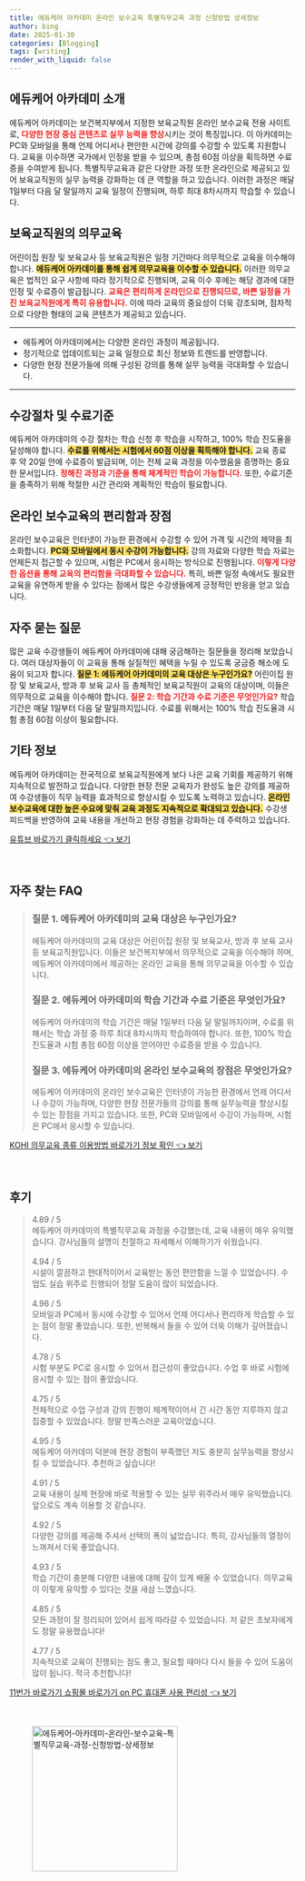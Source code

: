 ```yaml
---
title: 에듀케어 아카데미 온라인 보수교육 특별직무교육 과정 신청방법 상세정보
author: bing
date: 2025-01-30
categories: [Blogging]
tags: [writing]
render_with_liquid: false
---
```



<h2 id='에듀케어_아카데미_소개'>에듀케어 아카데미 소개</h2>

<p>에듀케어 아카데미는 보건복지부에서 지정한 보육교직원 온라인 보수교육 전용 사이트로, <b><span style="color: #ee2323;">다양한 현장 중심 콘텐츠로 실무 능력을 향상</span></b>시키는 것이 특징입니다. 이 아카데미는 PC와 모바일을 통해 언제 어디서나 편안한 시간에 강의를 수강할 수 있도록 지원합니다. 교육을 이수하면 국가에서 인정을 받을 수 있으며, 총점 60점 이상을 획득하면 수료증을 수여받게 됩니다. 특별직무교육과 같은 다양한 과정 또한 온라인으로 제공되고 있어 보육교직원의 실무 능력을 강화하는 데 큰 역할을 하고 있습니다. 이러한 과정은 매달 1일부터 다음 달 말일까지 교육 일정이 진행되며, 하루 최대 8차시까지 학습할 수 있습니다.</p>

<h2 id='의무교육'>보육교직원의 의무교육</h2>

<p>어린이집 원장 및 보육교사 등 보육교직원은 일정 기간마다 의무적으로 교육을 이수해야 합니다. <b><span style="background-color: #ffe066;">에듀케어 아카데미를 통해 쉽게 의무교육을 이수할 수 있습니다.</span></b> 이러한 의무교육은 법적인 요구 사항에 따라 정기적으로 진행되며, 교육 이수 후에는 해당 경과에 대한 인정 및 수료증이 발급됩니다. <b><span style="color: #ee2323;">교육은 편리하게 온라인으로 진행되므로, 바쁜 일정을 가진 보육교직원에게 특히 유용합니다.</span></b> 이에 따라 교육의 중요성이 더욱 강조되며, 점차적으로 다양한 형태의 교육 콘텐츠가 제공되고 있습니다.</p>

<hr />

<ul>
    <li>에듀케어 아카데미에서는 다양한 온라인 과정이 제공됩니다.</li>
    <li>정기적으로 업데이트되는 교육 일정으로 최신 정보와 트렌드를 반영합니다.</li>
    <li>다양한 현장 전문가들에 의해 구성된 강의를 통해 실무 능력을 극대화할 수 있습니다.</li>
</ul>

<hr />

<h2 id='수강절차_및_수료기준'>수강절차 및 수료기준</h2>

<p>에듀케어 아카데미의 수강 절차는 학습 신청 후 학습을 시작하고, 100% 학습 진도율을 달성해야 합니다. <b><span style="background-color: #ffe066;">수료를 위해서는 시험에서 60점 이상을 획득해야 합니다.</span></b> 교육 종료 후 약 20일 안에 수료증이 발급되며, 이는 전체 교육 과정을 이수했음을 증명하는 중요한 문서입니다. <b><span style="color: #ee2323;">정해진 과정과 기준을 통해 체계적인 학습이 가능합니다.</span></b> 또한, 수료기준을 충족하기 위해 적절한 시간 관리와 계획적인 학습이 필요합니다.</p>

<h2 id='온라인_보수교육의_편리함과_장점'>온라인 보수교육의 편리함과 장점</h2>

<p>온라인 보수교육은 인터넷이 가능한 환경에서 수강할 수 있어 가격 및 시간의 제약을 최소화합니다. <b><span style="background-color: #ffe066;">PC와 모바일에서 동시 수강이 가능합니다.</span></b> 강의 자료와 다양한 학습 자료는 언제든지 접근할 수 있으며, 시험은 PC에서 응시하는 방식으로 진행됩니다. <b><span style="color: #ee2323;">이렇게 다양한 옵션을 통해 교육의 편리함을 극대화할 수 있습니다.</span></b> 특히, 바쁜 일정 속에서도 필요한 교육을 유연하게 받을 수 있다는 점에서 많은 수강생들에게 긍정적인 반응을 얻고 있습니다.</p>

<h2 id='자주_묻는_질문'>자주 묻는 질문</h2>

<p>많은 교육 수강생들이 에듀케어 아카데미에 대해 궁금해하는 질문들을 정리해 보았습니다. 여러 대상자들이 이 교육을 통해 실질적인 혜택을 누릴 수 있도록 궁금증 해소에 도움이 되고자 합니다. <b><span style="background-color: #ffe066;">질문 1: 에듀케어 아카데미의 교육 대상은 누구인가요?</span></b> 어린이집 원장 및 보육교사, 방과 후 보육 교사 등 총체적인 보육교직원이 교육의 대상이며, 이들은 의무적으로 교육을 이수해야 합니다. <b><span style="color: #ee2323;">질문 2: 학습 기간과 수료 기준은 무엇인가요?</span></b> 학습 기간은 매달 1일부터 다음 달 말일까지입니다. 수료를 위해서는 100% 학습 진도율과 시험 총점 60점 이상이 필요합니다.</p>

<h2 id='기타_정보'>기타 정보</h2>

<p>에듀케어 아카데미는 전국적으로 보육교직원에게 보다 나은 교육 기회를 제공하기 위해 지속적으로 발전하고 있습니다. 다양한 현장 전문 교육자가 완성도 높은 강의를 제공하여 수강생들이 직무 능력을 효과적으로 향상시킬 수 있도록 노력하고 있습니다. <b><span style="background-color: #ffe066;">온라인 보수교육에 대한 높은 수요에 맞춰 교육 과정도 지속적으로 확대되고 있습니다.</span></b> 수강생 피드백을 반영하여 교육 내용을 개선하고 현장 경험을 강화하는 데 주력하고 있습니다.</p>


<p><a class="click-button" title="유튜브 바로가기 클릭하세요" href="https://purplelist.github.io/posts/%EC%9C%A0%ED%8A%9C%EB%B8%8C-%EB%B0%94%EB%A1%9C%EA%B0%80%EA%B8%B0-%ED%81%B4%EB%A6%AD%ED%95%98%EC%84%B8%EC%9A%94/" rel="dofollow">유튜브 바로가기 클릭하세요 👈 보기</a></p><br>
<h2 id='자주_찾는_FAQ'>자주 찾는 FAQ</h2>
<div itemscope="" itemtype="https://schema.org/FAQPage"> 
<blockquote> 
<div itemscope="" itemprop="mainEntity" itemtype="https://schema.org/Question"> 
<h3 itemprop="name">질문 1. 에듀케어 아카데미의 교육 대상은 누구인가요?</h3> 
<div itemscope="" itemprop="acceptedAnswer" itemtype="https://schema.org/Answer"> 
<span itemprop="text"> 
<p>에듀케어 아카데미의 교육 대상은 어린이집 원장 및 보육교사, 방과 후 보육 교사 등 보육교직원입니다. 이들은 보건복지부에서 의무적으로 교육을 이수해야 하며, 에듀케어 아카데미에서 제공하는 온라인 교육을 통해 의무교육을 이수할 수 있습니다.</p> 
</span> 
</div> 
</div> 

<div itemscope="" itemprop="mainEntity" itemtype="https://schema.org/Question"> 
<h3 itemprop="name">질문 2. 에듀케어 아카데미의 학습 기간과 수료 기준은 무엇인가요?</h3> 
<div itemscope="" itemprop="acceptedAnswer" itemtype="https://schema.org/Answer"> 
<span itemprop="text"> 
<p>에듀케어 아카데미의 학습 기간은 매달 1일부터 다음 달 말일까지이며, 수료를 위해서는 학습 과정 중 하루 최대 8차시까지 학습하여야 합니다. 또한, 100% 학습 진도율과 시험 총점 60점 이상을 얻어야만 수료증을 받을 수 있습니다.</p> 
</span> 
</div> 
</div> 

<div itemscope="" itemprop="mainEntity" itemtype="https://schema.org/Question"> 
<h3 itemprop="name">질문 3. 에듀케어 아카데미의 온라인 보수교육의 장점은 무엇인가요?</h3> 
<div itemscope="" itemprop="acceptedAnswer" itemtype="https://schema.org/Answer"> 
<span itemprop="text"> 
<p>에듀케어 아카데미의 온라인 보수교육은 인터넷이 가능한 환경에서 언제 어디서나 수강이 가능하며, 다양한 현장 전문가들의 강의를 통해 실무능력을 향상시킬 수 있는 장점을 가지고 있습니다. 또한, PC와 모바일에서 수강이 가능하며, 시험은 PC에서 응시할 수 있습니다.</p> 
</span> 
</div> 
</div> 
</blockquote> 
</div>
<p><a class="click-button" title="KOHI 의무교육 종류 이용방법 바로가기 정보 확인" href="https://purplelist.github.io/posts/KOHI-%EC%9D%98%EB%AC%B4%EA%B5%90%EC%9C%A1-%EC%A2%85%EB%A5%98-%EC%9D%B4%EC%9A%A9%EB%B0%A9%EB%B2%95-%EB%B0%94%EB%A1%9C%EA%B0%80%EA%B8%B0-%EC%A0%95%EB%B3%B4-%ED%99%95%EC%9D%B8/" rel="dofollow">KOHI 의무교육 종류 이용방법 바로가기 정보 확인 👈 보기</a></p><br>
<h2 id='후기'>후기</h2>
<div itemscope itemtype="https://schema.org/Product">
  <blockquote>
  <div itemprop="review" itemscope itemtype="https://schema.org/Review">
      <div itemprop="reviewRating" itemscope itemtype="https://schema.org/Rating"> <span itemprop="ratingValue">4.89</span> / <span itemprop="bestRating">5</span> </div>
      <span itemprop="reviewBody">에듀케어 아카데미의 특별직무교육 과정을 수강했는데, 교육 내용이 매우 유익했습니다. 강사님들의 설명이 친절하고 자세해서 이해하기가 쉬웠습니다.</span>
  </div>
  <br>
  <div itemprop="review" itemscope itemtype="https://schema.org/Review">
      <div itemprop="reviewRating" itemscope itemtype="https://schema.org/Rating"> <span itemprop="ratingValue">4.94</span> / <span itemprop="bestRating">5</span> </div>
      <span itemprop="reviewBody">시설이 깔끔하고 현대적이어서 교육받는 동안 편안함을 느낄 수 있었습니다. 수업도 실습 위주로 진행되어 정말 도움이 많이 되었습니다.</span>
  </div>
  <br>
  <div itemprop="review" itemscope itemtype="https://schema.org/Review">
      <div itemprop="reviewRating" itemscope itemtype="https://schema.org/Rating"> <span itemprop="ratingValue">4.96</span> / <span itemprop="bestRating">5</span> </div>
      <span itemprop="reviewBody">모바일과 PC에서 동시에 수강할 수 있어서 언제 어디서나 편리하게 학습할 수 있는 점이 정말 좋았습니다. 또한, 반복해서 들을 수 있어 더욱 이해가 깊어졌습니다.</span>
  </div>
  <br>
  <div itemprop="review" itemscope itemtype="https://schema.org/Review">
      <div itemprop="reviewRating" itemscope itemtype="https://schema.org/Rating"> <span itemprop="ratingValue">4.78</span> / <span itemprop="bestRating">5</span> </div>
      <span itemprop="reviewBody">시험 부분도 PC로 응시할 수 있어서 접근성이 좋았습니다. 수업 후 바로 시험에 응시할 수 있는 점이 좋았습니다.</span>
  </div>
  <br>
  <div itemprop="review" itemscope itemtype="https://schema.org/Review">
      <div itemprop="reviewRating" itemscope itemtype="https://schema.org/Rating"> <span itemprop="ratingValue">4.75</span> / <span itemprop="bestRating">5</span> </div>
      <span itemprop="reviewBody">전체적으로 수업 구성과 강의 진행이 체계적이어서 긴 시간 동안 지루하지 않고 집중할 수 있었습니다. 정말 만족스러운 교육이었습니다.</span>
  </div>
  <br>
  <div itemprop="review" itemscope itemtype="https://schema.org/Review">
      <div itemprop="reviewRating" itemscope itemtype="https://schema.org/Rating"> <span itemprop="ratingValue">4.95</span> / <span itemprop="bestRating">5</span> </div>
      <span itemprop="reviewBody">에듀케어 아카데미 덕분에 현장 경험이 부족했던 저도 충분히 실무능력을 향상시킬 수 있었습니다. 추천하고 싶습니다!</span>
  </div>
  <br>
  <div itemprop="review" itemscope itemtype="https://schema.org/Review">
      <div itemprop="reviewRating" itemscope itemtype="https://schema.org/Rating"> <span itemprop="ratingValue">4.91</span> / <span itemprop="bestRating">5</span> </div>
      <span itemprop="reviewBody">교육 내용이 실제 현장에 바로 적용할 수 있는 실무 위주라서 매우 유익했습니다. 앞으로도 계속 이용할 것 같습니다.</span>
  </div>
  <br>
  <div itemprop="review" itemscope itemtype="https://schema.org/Review">
      <div itemprop="reviewRating" itemscope itemtype="https://schema.org/Rating"> <span itemprop="ratingValue">4.92</span> / <span itemprop="bestRating">5</span> </div>
      <span itemprop="reviewBody">다양한 강의를 제공해 주셔서 선택의 폭이 넓었습니다. 특히, 강사님들의 열정이 느껴져서 더욱 좋았습니다.</span>
  </div>
  <br>
  <div itemprop="review" itemscope itemtype="https://schema.org/Review">
      <div itemprop="reviewRating" itemscope itemtype="https://schema.org/Rating"> <span itemprop="ratingValue">4.93</span> / <span itemprop="bestRating">5</span> </div>
      <span itemprop="reviewBody">학습 기간이 충분해 다양한 내용에 대해 깊이 있게 배울 수 있었습니다. 의무교육이 이렇게 유익할 수 있다는 것을 새삼 느꼈습니다.</span>
  </div>
  <br>
  <div itemprop="review" itemscope itemtype="https://schema.org/Review">
      <div itemprop="reviewRating" itemscope itemtype="https://schema.org/Rating"> <span itemprop="ratingValue">4.85</span> / <span itemprop="bestRating">5</span> </div>
      <span itemprop="reviewBody">모든 과정이 잘 정리되어 있어서 쉽게 따라갈 수 있었습니다. 저 같은 초보자에게도 정말 유용했습니다!</span>
  </div>
  <br>
  <div itemprop="review" itemscope itemtype="https://schema.org/Review">
      <div itemprop="reviewRating" itemscope itemtype="https://schema.org/Rating"> <span itemprop="ratingValue">4.77</span> / <span itemprop="bestRating">5</span> </div>
      <span itemprop="reviewBody">지속적으로 교육이 진행되는 점도 좋고, 필요할 때마다 다시 들을 수 있어 도움이 많이 됩니다. 적극 추천합니다!</span>
  </div>
  </blockquote>
</div>
<p><a class="click-button" title="11번가 바로가기 쇼핑몰 바로가기 on PC 휴대폰 사용 편리성" href="https://purplelist.github.io/posts/11%EB%B2%88%EA%B0%80-%EB%B0%94%EB%A1%9C%EA%B0%80%EA%B8%B0-%EC%87%BC%ED%95%91%EB%AA%B0-%EB%B0%94%EB%A1%9C%EA%B0%80%EA%B8%B0-on-PC-%ED%9C%B4%EB%8C%80%ED%8F%B0-%EC%82%AC%EC%9A%A9-%ED%8E%B8%EB%A6%AC%EC%84%B1/" rel="dofollow">11번가 바로가기 쇼핑몰 바로가기 on PC 휴대폰 사용 편리성 👈 보기</a></p><br>
<figure class="image"><img src="https://purplelist.github.io/assets/img/thumbnail/에듀케어-아카데미-온라인-보수교육-특별직무교육-과정-신청방법-상세정보.webp" alt="에듀케어-아카데미-온라인-보수교육-특별직무교육-과정-신청방법-상세정보" width="256" height="256"></figure>